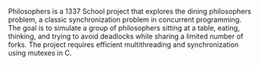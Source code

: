Philosophers is a 1337 School project that explores the dining philosophers problem, a classic synchronization problem in concurrent programming. The goal is to simulate a group of philosophers sitting at a table, eating, thinking, and trying to avoid deadlocks while sharing a limited number of forks. The project requires efficient multithreading and synchronization using mutexes in C.
